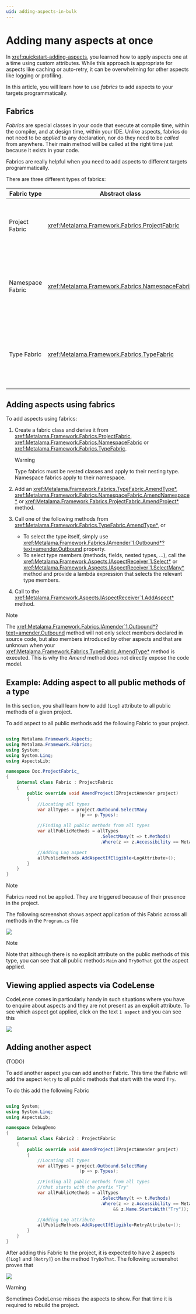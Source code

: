 ```yaml
---
uid: adding-aspects-in-bulk
---
```


# Adding many aspects at once

In <xref:quickstart-adding-aspects>, you learned how to apply aspects one at a time using custom attributes. While this approach is appropriate for aspects like caching or auto-retry, it can be overwhelming for other aspects like logging or profiling.

In this article, you will learn how to use _fabrics_ to add aspects to your targets programmatically.

## Fabrics

_Fabrics_ are special classes in your code that execute at compile time, within the compiler, and at design time, within your IDE. Unlike aspects, fabrics do not need to be _applied_ to any declaration, nor do they need to be _called_ from anywhere. Their main method will be called at the right time just because it exists in your code.

Fabrics are really helpful when you need to add aspects to different targets programmatically.  

There are three different types of fabrics:

| Fabric type | Abstract class | Main method | Purpose
|------------|---------|--|--|
| Project Fabric| <xref:Metalama.Framework.Fabrics.ProjectFabric>  | <xref:Metalama.Framework.Fabrics.ProjectFabric.AmendProject*> | To add aspects to different declarations in the current project.
| Namespace Fabric| <xref:Metalama.Framework.Fabrics.NamespaceFabric>  | <xref:Metalama.Framework.Fabrics.NamespaceFabric.AmendNamespace*> | To add aspects to different declarations in the namespace that contains the fabric type.
| Type Fabric | <xref:Metalama.Framework.Fabrics.TypeFabric> | <xref:Metalama.Framework.Fabrics.TypeFabric.AmendType*> | To add aspects to different members of the type that contains the nested fabric type.

## Adding aspects using fabrics

To add aspects using fabrics:

1. Create a fabric class and derive it from <xref:Metalama.Framework.Fabrics.ProjectFabric>,  <xref:Metalama.Framework.Fabrics.NamespaceFabric>  or <xref:Metalama.Framework.Fabrics.TypeFabric>.

    > [!WARNING] 
    > Type fabrics must be nested classes and apply to their nesting type.
    > Namespace fabrics apply to their namespace.

2. Add an <xref:Metalama.Framework.Fabrics.TypeFabric.AmendType*>, <xref:Metalama.Framework.Fabrics.NamespaceFabric.AmendNamespace*> or <xref:Metalama.Framework.Fabrics.ProjectFabric.AmendProject*> method.

3. Call one of the following methods from <xref:Metalama.Framework.Fabrics.TypeFabric.AmendType*>, or

   * To select the type itself, simply use <xref:Metalama.Framework.Fabrics.IAmender`1.Outbound*?text=amender.Outbound> property.
   * To select type members (methods, fields, nested types, ...), call the <xref:Metalama.Framework.Aspects.IAspectReceiver`1.Select*> or <xref:Metalama.Framework.Aspects.IAspectReceiver`1.SelectMany*> method and provide a lambda expression that selects the relevant type members.


4. Call to the  <xref:Metalama.Framework.Aspects.IAspectReceiver`1.AddAspect*> method.

> [!NOTE]
> The <xref:Metalama.Framework.Fabrics.IAmender`1.Outbound*?text=amender.Outbound> method will not only select members declared in source code, but also members introduced by other aspects and that are unknown when your  <xref:Metalama.Framework.Fabrics.TypeFabric.AmendType*> method is executed. This is why the _Amend_ method does not directly expose the code model.


## Example: Adding aspect to all public methods of a type

In this section, you shall learn how to add `[Log]` attribute to all public methods of a given project.

To add aspect to all public methods add the following Fabric to your project.

```csharp

using Metalama.Framework.Aspects;
using Metalama.Framework.Fabrics;
using System;
using System.Linq;
using AspectsLib;

namespace Doc.ProjectFabric_
{
    internal class Fabric : ProjectFabric
    {
        public override void AmendProject(IProjectAmender project)
        {
            //Locating all types 
            var allTypes = project.Outbound.SelectMany
                            (p => p.Types);

            //Finding all public methods from all types
            var allPublicMethods = allTypes
                                    .SelectMany(t => t.Methods)
                                    .Where(z => z.Accessibility == Metalama.Framework.Code.Accessibility.Public);

            //Adding Log aspect 
            allPublicMethods.AddAspectIfEligible<LogAttribute>();
        }
    }
}
```

> [!NOTE]
> Fabrics need not be applied. They are triggered because of their presence in the project.

The following screenshot shows aspect application of this Fabric across all methods in the `Program.cs` file

![](../images/../using-aspects/images/fabric_application_01.png)

> [!NOTE]
> Note that although there is no explicit attribute on the public methods of this type, you can see that all public methods `Main` and `TryDoThat` got the aspect applied.  

## Viewing applied aspects via CodeLense

CodeLense comes in particularly handy in such situations where you have to enquire about aspects and they are not present as an explicit attribute. To see which aspect got applied, click on the text `1 aspect` and you can see this

![](../images/../using-aspects/images/fabric_application_02.png)

## Adding another aspect

(TODO)

To add another aspect you can add another Fabric. This time the Fabric will add the aspect `Retry` to all public methods that start with the word `Try`.

To do this add the following Fabric

```csharp

using System;
using System.Linq;
using AspectsLib;

namespace DebugDemo
{
    internal class Fabric2 : ProjectFabric
    {
        public override void AmendProject(IProjectAmender project)
        {
            //Locating all types 
            var allTypes = project.Outbound.SelectMany
                            (p => p.Types);

            //Finding all public methods from all types
            //that starts with the prefix "Try" 
            var allPublicMethods = allTypes
                                    .SelectMany(t => t.Methods)
                                    .Where(z => z.Accessibility == Metalama.Framework.Code.Accessibility.Public
                                         && z.Name.StartsWith("Try"));

            //Adding Log attribute 
            allPublicMethods.AddAspectIfEligible<RetryAttribute>();
        }
    }
}

```

After adding this Fabric to the project, it is expected to have 2 aspects (`[Log]` and `[Retry]`) on the method `TryDoThat`. The following screenshot proves that

![](../images/../using-aspects/images/fabric_application_03.png)

> [!WARNING]
> Sometimes CodeLense misses the aspects to show. For that time it is required to rebuild the project.  
